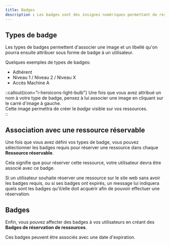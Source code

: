 ```yaml
---
title: Badges
description : Les badges sont des insignes numériques permettant de restreindre l'accès à certaines ressources aux utilisateurs qui leur sont associés.
---
```


## Types de badge 

Les types de badges permettent d'associer une image et un libellé qu'on pourra ensuite attribuer sous forme de badge à un utilisateur.  

Quelques exemples de types de badges:
- Adhérent
- Niveau 1 / Niveau 2 / Niveau X
- Accès Machine A


::callout{icon="i-heroicons-light-bulb"}
Une fois que vous avez attribué un nom à votre type de badge, pensez à lui associer une image en cliquant sur le carré d'image à gauche.  
Cette image permettra de créer le *badge* visible sur vos ressources.  
::


## Association avec une ressource réservable

Une fois que vous avez défini vos types de badge, vous pouvez sélectionner les badges requis pour réserver une ressource dans chaque **Ressource réservable**.  

Cela signifie que pour réserver cette ressource, votre utilisateur devra être associé avec ce badge.  

Si un utilisateur souhaite réserver une ressource sur le site web sans avoir les badges requis, ou si ses badges ont expirés, un message lui indiquera quels sont les badges qu'il/elle doit acquérir afin de pouvoir effectuer une réservation.  


## Badges

Enfin, vous pouvez affecter des badges à vos utilisateurs en créant des **Badges de réservation de ressources**.  

Ces badges peuvent être associés avec une date d'expiration.  